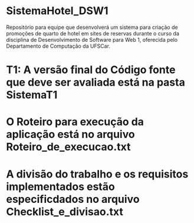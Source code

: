# SistemaHotel_DSW1
Repositório para equipe que desenvolverá um sistema para criação de promoções de quarto de hotel em sites de reservas durante o curso da disciplina de Desenvolvimento de Software para Web 1, oferecida pelo Departamento de Computação da UFSCar.

# T1: A versão final do Código fonte que deve ser avaliada está na pasta SistemaT1
# O Roteiro para execução da aplicação está no arquivo Roteiro_de_execucao.txt
# A divisão do trabalho e os requisitos implementados estão especificdados no arquivo Checklist_e_divisao.txt

